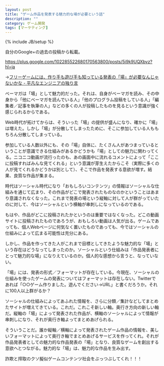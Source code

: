 ```yaml
---
layout: post
title: "ゲーム作品を発表する魅力的な場が必要という話"
description: ""
category: ゲーム開発
tags: [マーケティング]
---
```

{% include JB/setup %}

自分のGoogle+の過去の投稿から転載。

<https://plus.google.com/102285522680170563800/posts/5i9k9UQXbvz?hl=ja>

→[フリーゲームには、作り手も遊び手も知っている発表の「場」が必要なんじゃないかな - 平凡なエンジニアの独り言](http://akasata.hatenablog.com/entry/20090802/1249144923)

ベーマガは「場」として魅力的だった。それは、自身がベーマガを読み、その中身から「他にベーマガを読んでいる人」「他のプログラム投稿をしている人」「編集者／記事を執筆の人」などの多くの人が投稿したものを見るという意識が強く感じられるからである。

Web時代が拓けてからは、そういった「場」の提供が盛んになり、確かに「場」は増えた。しかし「場」が分散してしまったために、そこに参加している人ももちろん分散してしまっている。

参加している人数以外にも、その「場」自体に、たくさん人があつまっているということが意識できる仕組みがあるかどうかも「場」としての魅力に関わってくる。ニコニコ動画が流行ったのも、あの画面中に流れるコメントによって「ここに投稿すればみんな見てくれる」という意識が芽生えたからこそ（実際に多くの人が見てくれるかどうかは別として）、そこで作品を発表する意欲が増す。結果、良質な作品が集まる。

時代はソーシャル時代になり「おもしろいコンテンツ」の情報はソーシャルな仕組みを通じて広まり、その作品がどこで発表されたものなのかということはあまり意識されなくなった。これまで発表の場という縦軸に対して人が群がっていたのに対して、今はソーシャルという横軸が串刺しになっているのである。

もはや、作品がどこに投稿されたかというのは重要ではなくなった。どこの動画サイトに投稿されたものであろうが、おもしろい動画は人気が出る。ゲームであっても、個人Webページに何気なく置いたものであっても、今ではソーシャルの仕組みによって広まる可能性は充分にある。

しかし、作品を作ってきた人がこれまで目標としてきたような魅力的な「場」という存在はどうなってしまったのか。ソーシャルという仕組みは「作品発表者にとって魅力的な場」になりえているのか。個人的な感想から言うと、なっていない。

「場」には、発表の形式／フォーマットが存在している。今現在、ソーシャルの仕組みを使ったゲームの発表についてはフォーマットは存在しない。Twitterであれば「○○ゲーム作りました。遊んでください→URL」と書くだろうか。それに100人以上群がるか？

ソーシャルの仕組みによってあふれた情報を、さらに分類／集計などしてまとめたサイトが増えてきている。これだ。これこそ新しい軸。奥行き方向の新しい軸だ。縦軸の「場」によって発表された作品が、横軸のソーシャルによって情報が串刺しになり、それが奥行き軸よってまとめあげられる。

そういうことだ。誰か縦軸／横軸によって発表されたゲーム作品の情報を、美しいフォーマットによって奥行き軸でまとめあげるサービスを作ってくれ。それが作品発表者としての魅力的な作品発表の「場」となり、良質なゲームを創出する意欲へとつながる。魅力的な「場」は、魅力的な作品を生み出す。

詐欺と搾取のクソ擬似ゲームコンテンツ社会をぶっつぶしてくれ！！！
